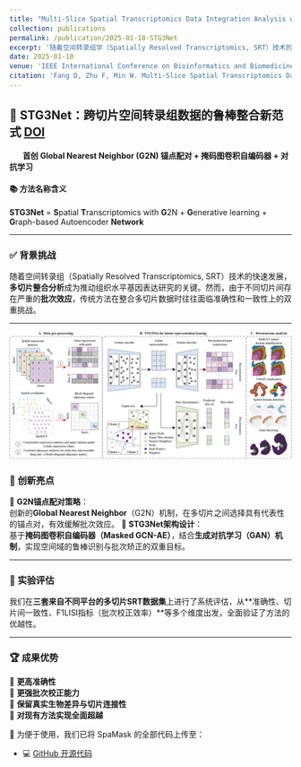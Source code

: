```yaml
---
title: "Multi-Slice Spatial Transcriptomics Data Integration Analysis with STG3Net"
collection: publications
permalink: /publication/2025-01-10-STG3Net
excerpt: '随着空间转录组学（Spatially Resolved Transcriptomics, SRT）技术的迅猛发展，使得研究者能够在组织切片中实现基因表达的空间定位，来自多个组织切片的SRT数据的整合分析变得日益重要。然而，不同切片之间的批次效应给SRT数据的分析带来了显著挑战。为了解决这一问题，我们提出了一种即插即用的批次效应消除方法，称为全局最近邻（Global Nearest Neighbor, G2N）锚点对选择。G2N通过在多个切片之间选择具有代表性的锚点对，有效地缓解了批次效应。在G2N的基础上，我们进一步提出了STG3Net，该方法巧妙地结合了掩码图卷积自编码器作为基础模块，并融合了生成对抗学习机制，使得STG3Net能够实现稳健的多切片空间域识别与批次效应校正。'
date: 2025-01-10
venue: 'IEEE International Conference on Bioinformatics and Biomedicine (BIBM)'
citation: 'Fang D, Zhu F, Min W. Multi-Slice Spatial Transcriptomics Data Integration Analysis with STG3Net. 2024 IEEE International Conference on Bioinformatics and Biomedicine (BIBM) 509-514. https://doi.org/10.1109/BIBM62325.2024.10822331'
---
```


## 🚀 **STG3Net：跨切片空间转录组数据的鲁棒整合新范式 [DOI](https://doi.org/10.1109/BIBM62325.2024.10822331)**
&nbsp;&nbsp;&nbsp;&nbsp;&nbsp;&nbsp;**首创 Global Nearest Neighbor (G2N) 锚点配对 + 掩码图卷积自编码器 + 对抗学习**
#### 📚 **方法名称含义**
**STG3Net** = **S**patial **T**ranscriptomics with **G**2N + **G**enerative learning + **G**raph-based Autoencoder **Network**

----------

### ✅ **背景挑战**

随着空间转录组（Spatially Resolved Transcriptomics, SRT）技术的快速发展，**多切片整合分析**成为推动组织水平基因表达研究的关键。然而，由于不同切片间存在严重的**批次效应**，传统方法在整合多切片数据时往往面临准确性和一致性上的双重挑战。

----------

![STG3Net](https://github.com/wenwenmin/STG3Net/blob/main/STG3Net.jpg?raw=true)

### 🌟 **创新亮点**

🔹 **G2N锚点配对策略**：  
创新的**Global Nearest Neighbor**（G2N）机制，在多切片之间选择具有代表性的锚点对，有效缓解批次效应。
🔹 **STG3Net架构设计**：  
基于**掩码图卷积自编码器（Masked GCN-AE）**，结合**生成对抗学习（GAN）机制**，实现空间域的鲁棒识别与批次矫正的双重目标。

----------

### 🧪 **实验评估**

我们在**三套来自不同平台的多切片SRT数据集**上进行了系统评估，从**准确性、切片间一致性、F1LISI指标（批次校正效率）**等多个维度出发，全面验证了方法的优越性。

----------

### 🏆 **成果优势**

📌 **更高准确性**  
📌 **更强批次校正能力**  
📌 **保留真实生物差异与切片连接性**  
📌 **对现有方法实现全面超越**

🚀 为便于使用，我们已将 SpaMask 的全部代码上传至：

-   💻 [GitHub 开源代码](https://github.com/wenwenmin/STG3Net)
